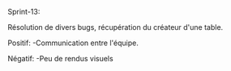 Sprint-13:

Résolution de divers bugs, récupération du créateur d'une table.

Positif:
	-Communication entre l'équipe.

Négatif:
	-Peu de rendus visuels
